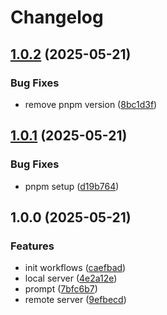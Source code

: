 # Changelog

## [1.0.2](https://github.com/sakupi01/zenn-articles/compare/v1.0.1...v1.0.2) (2025-05-21)


### Bug Fixes

* remove pnpm version ([8bc1d3f](https://github.com/sakupi01/zenn-articles/commit/8bc1d3f267217ebf579ac80af1406fe191793ecc))

## [1.0.1](https://github.com/sakupi01/zenn-articles/compare/v1.0.0...v1.0.1) (2025-05-21)


### Bug Fixes

* pnpm setup ([d19b764](https://github.com/sakupi01/zenn-articles/commit/d19b7642dbfec6f74b76b4ed5f334c9c8575a62b))

## 1.0.0 (2025-05-21)


### Features

* init workflows ([caefbad](https://github.com/sakupi01/zenn-articles/commit/caefbad1ee6b9a80e19f5028397b3fa9aa5e2397))
* local server ([4e2a12e](https://github.com/sakupi01/zenn-articles/commit/4e2a12e6e6f5c58f197df69778ad7a142ae18001))
* prompt ([7bfc6b7](https://github.com/sakupi01/zenn-articles/commit/7bfc6b79cc573fad0710af684df699daea85f2aa))
* remote server ([9efbecd](https://github.com/sakupi01/zenn-articles/commit/9efbecde52525c277a6bc50b1a9b92e65c0fc05a))
